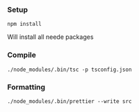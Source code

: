 ### Setup

```
npm install
```

Will install all neede packages

### Compile

```
./node_modules/.bin/tsc -p tsconfig.json
```

### Formatting

```
./node_modules/.bin/prettier --write src
```
